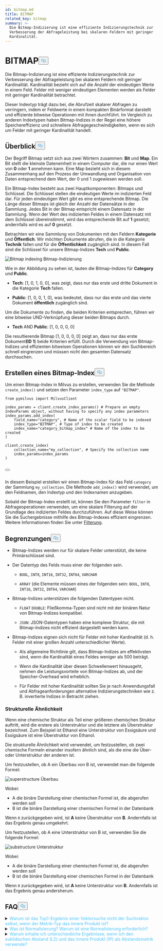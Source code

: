 ```yaml
---
id: bitmap.md
title: BITMAP
related_key: bitmap
summary: >-
  Die Bitmap-Indizierung ist eine effiziente Indizierungstechnik zur
  Verbesserung der Abfrageleistung bei skalaren Feldern mit geringer
  Kardinalität.
---
```

<h1 id="BITMAP​" class="common-anchor-header">BITMAP<button data-href="#BITMAP​" class="anchor-icon" translate="no">
      <svg translate="no"
        aria-hidden="true"
        focusable="false"
        height="20"
        version="1.1"
        viewBox="0 0 16 16"
        width="16"
      >
        <path
          fill="#0092E4"
          fill-rule="evenodd"
          d="M4 9h1v1H4c-1.5 0-3-1.69-3-3.5S2.55 3 4 3h4c1.45 0 3 1.69 3 3.5 0 1.41-.91 2.72-2 3.25V8.59c.58-.45 1-1.27 1-2.09C10 5.22 8.98 4 8 4H4c-.98 0-2 1.22-2 2.5S3 9 4 9zm9-3h-1v1h1c1 0 2 1.22 2 2.5S13.98 12 13 12H9c-.98 0-2-1.22-2-2.5 0-.83.42-1.64 1-2.09V6.25c-1.09.53-2 1.84-2 3.25C6 11.31 7.55 13 9 13h4c1.45 0 3-1.69 3-3.5S14.5 6 13 6z"
        ></path>
      </svg>
    </button></h1><p>Die Bitmap-Indizierung ist eine effiziente Indizierungstechnik zur Verbesserung der Abfrageleistung bei skalaren Feldern mit geringer Kardinalität. Kardinalität bezieht sich auf die Anzahl der eindeutigen Werte in einem Feld. Felder mit weniger eindeutigen Elementen werden als Felder mit geringer Kardinalität betrachtet.</p>
<p>Dieser Indextyp trägt dazu bei, die Abrufzeit skalarer Abfragen zu verringern, indem er Feldwerte in einem kompakten Binärformat darstellt und effiziente bitweise Operationen mit ihnen durchführt. Im Vergleich zu anderen Indextypen haben Bitmap-Indizes in der Regel eine höhere Speichereffizienz und schnellere Abfragegeschwindigkeiten, wenn es sich um Felder mit geringer Kardinalität handelt.</p>
<h2 id="Overview" class="common-anchor-header">Überblick<button data-href="#Overview" class="anchor-icon" translate="no">
      <svg translate="no"
        aria-hidden="true"
        focusable="false"
        height="20"
        version="1.1"
        viewBox="0 0 16 16"
        width="16"
      >
        <path
          fill="#0092E4"
          fill-rule="evenodd"
          d="M4 9h1v1H4c-1.5 0-3-1.69-3-3.5S2.55 3 4 3h4c1.45 0 3 1.69 3 3.5 0 1.41-.91 2.72-2 3.25V8.59c.58-.45 1-1.27 1-2.09C10 5.22 8.98 4 8 4H4c-.98 0-2 1.22-2 2.5S3 9 4 9zm9-3h-1v1h1c1 0 2 1.22 2 2.5S13.98 12 13 12H9c-.98 0-2-1.22-2-2.5 0-.83.42-1.64 1-2.09V6.25c-1.09.53-2 1.84-2 3.25C6 11.31 7.55 13 9 13h4c1.45 0 3-1.69 3-3.5S14.5 6 13 6z"
        ></path>
      </svg>
    </button></h2><p>Der Begriff Bitmap setzt sich aus zwei Wörtern zusammen: <strong>Bit</strong> und <strong>Map</strong>. Ein Bit stellt die kleinste Dateneinheit in einem Computer dar, die nur einen Wert von <strong>0</strong> oder <strong>1</strong> annehmen kann. Eine Map bezieht sich in diesem Zusammenhang auf den Prozess der Umwandlung und Organisation von Daten entsprechend dem Wert, der 0 und 1 zugewiesen werden soll.</p>
<p>Ein Bitmap-Index besteht aus zwei Hauptkomponenten: Bitmaps und Schlüssel. Die Schlüssel stellen die eindeutigen Werte im indizierten Feld dar. Für jeden eindeutigen Wert gibt es eine entsprechende Bitmap. Die Länge dieser Bitmaps ist gleich der Anzahl der Datensätze in der Sammlung. Jedes Bit in der Bitmap entspricht einem Datensatz in der Sammlung. Wenn der Wert des indizierten Feldes in einem Datensatz mit dem Schlüssel übereinstimmt, wird das entsprechende Bit auf <strong>1</strong> gesetzt; andernfalls wird es auf <strong>0</strong> gesetzt.</p>
<p>Betrachten wir eine Sammlung von Dokumenten mit den Feldern <strong>Kategorie</strong> und <strong>Öffentlich</strong>. Wir möchten Dokumente abrufen, die in die Kategorie <strong>Technik</strong> fallen und für die <strong>Öffentlichkeit</strong> zugänglich sind. In diesem Fall sind die Schlüssel für unsere Bitmap-Indizes <strong>Tech</strong> und <strong>Public</strong>.</p>
<p>
  
   <span class="img-wrapper"> <img translate="no" src="/docs/v2.4.x/assets/bitmap.png" alt="Bitmap indexing" class="doc-image" id="bitmap-indexing" />
   </span> <span class="img-wrapper"> <span>Bitmap-Indizierung</span> </span></p>
<p>Wie in der Abbildung zu sehen ist, lauten die Bitmap-Indizes für <strong>Category</strong> und <strong>Public</strong>.</p>
<ul>
<li><p><strong>Tech</strong>: [1, 0, 1, 0, 0], was zeigt, dass nur das erste und dritte Dokument in die Kategorie <strong>Tech</strong> fallen.</p></li>
<li><p><strong>Public</strong>: [1, 0, 0, 1, 0], was bedeutet, dass nur das erste und das vierte Dokument <strong>öffentlich</strong> zugänglich sind.</p></li>
</ul>
<p>Um die Dokumente zu finden, die beiden Kriterien entsprechen, führen wir eine bitweise UND-Verknüpfung dieser beiden Bitmaps durch.</p>
<ul>
<li><strong>Tech</strong> AND <strong>Public</strong>: [1, 0, 0, 0, 0]</li>
</ul>
<p>Die resultierende Bitmap [1, 0, 0, 0, 0] zeigt an, dass nur das erste Dokument<strong>(ID</strong> <strong>1</strong>) beide Kriterien erfüllt. Durch die Verwendung von Bitmap-Indizes und effizienten bitweisen Operationen können wir den Suchbereich schnell eingrenzen und müssen nicht den gesamten Datensatz durchsuchen.</p>
<h2 id="Create-a-bitmap-index" class="common-anchor-header">Erstellen eines Bitmap-Index<button data-href="#Create-a-bitmap-index" class="anchor-icon" translate="no">
      <svg translate="no"
        aria-hidden="true"
        focusable="false"
        height="20"
        version="1.1"
        viewBox="0 0 16 16"
        width="16"
      >
        <path
          fill="#0092E4"
          fill-rule="evenodd"
          d="M4 9h1v1H4c-1.5 0-3-1.69-3-3.5S2.55 3 4 3h4c1.45 0 3 1.69 3 3.5 0 1.41-.91 2.72-2 3.25V8.59c.58-.45 1-1.27 1-2.09C10 5.22 8.98 4 8 4H4c-.98 0-2 1.22-2 2.5S3 9 4 9zm9-3h-1v1h1c1 0 2 1.22 2 2.5S13.98 12 13 12H9c-.98 0-2-1.22-2-2.5 0-.83.42-1.64 1-2.09V6.25c-1.09.53-2 1.84-2 3.25C6 11.31 7.55 13 9 13h4c1.45 0 3-1.69 3-3.5S14.5 6 13 6z"
        ></path>
      </svg>
    </button></h2><p>Um einen Bitmap-Index in Milvus zu erstellen, verwenden Sie die Methode <code translate="no">create_index()</code> und setzen den Parameter <code translate="no">index_type</code> auf <code translate="no">&quot;BITMAP&quot;</code>.</p>
<pre><code translate="no" class="language-python"><span class="hljs-keyword">from</span> pymilvus <span class="hljs-keyword">import</span> MilvusClient​
​
index_params = client.create_index_params() <span class="hljs-comment"># Prepare an empty IndexParams object, without having to specify any index parameters​</span>
index_params.add_index(​
    field_name=<span class="hljs-string">&quot;category&quot;</span>, <span class="hljs-comment"># Name of the scalar field to be indexed​</span>
    index_type=<span class="hljs-string">&quot;BITMAP&quot;</span>, <span class="hljs-comment"># Type of index to be created​</span>
    index_name=<span class="hljs-string">&quot;category_bitmap_index&quot;</span> <span class="hljs-comment"># Name of the index to be created​</span>
)​
​
client.create_index(​
    collection_name=<span class="hljs-string">&quot;my_collection&quot;</span>, <span class="hljs-comment"># Specify the collection name​</span>
    index_params=index_params​
)​

<button class="copy-code-btn"></button></code></pre>
<p>In diesem Beispiel erstellen wir einen Bitmap-Index für das Feld <code translate="no">category</code> der Sammlung <code translate="no">my_collection</code>. Die Methode <code translate="no">add_index()</code> wird verwendet, um den Feldnamen, den Indextyp und den Indexnamen anzugeben.</p>
<p>Sobald der Bitmap-Index erstellt ist, können Sie den Parameter <code translate="no">filter</code> in Abfrageoperationen verwenden, um eine skalare Filterung auf der Grundlage des indizierten Feldes durchzuführen. Auf diese Weise können Sie die Suchergebnisse mithilfe des Bitmap-Indexes effizient eingrenzen. Weitere Informationen finden Sie unter <ins>Filterung</ins>.</p>
<h2 id="Limits" class="common-anchor-header">Begrenzungen<button data-href="#Limits" class="anchor-icon" translate="no">
      <svg translate="no"
        aria-hidden="true"
        focusable="false"
        height="20"
        version="1.1"
        viewBox="0 0 16 16"
        width="16"
      >
        <path
          fill="#0092E4"
          fill-rule="evenodd"
          d="M4 9h1v1H4c-1.5 0-3-1.69-3-3.5S2.55 3 4 3h4c1.45 0 3 1.69 3 3.5 0 1.41-.91 2.72-2 3.25V8.59c.58-.45 1-1.27 1-2.09C10 5.22 8.98 4 8 4H4c-.98 0-2 1.22-2 2.5S3 9 4 9zm9-3h-1v1h1c1 0 2 1.22 2 2.5S13.98 12 13 12H9c-.98 0-2-1.22-2-2.5 0-.83.42-1.64 1-2.09V6.25c-1.09.53-2 1.84-2 3.25C6 11.31 7.55 13 9 13h4c1.45 0 3-1.69 3-3.5S14.5 6 13 6z"
        ></path>
      </svg>
    </button></h2><ul>
<li><p>Bitmap-Indizes werden nur für skalare Felder unterstützt, die keine Primärschlüssel sind.</p></li>
<li><p>Der Datentyp des Felds muss einer der folgenden sein.</p>
<ul>
<li><p><code translate="no">BOOL</code>, <code translate="no">INT8</code>, <code translate="no">INT16</code>, <code translate="no">INT32</code>, <code translate="no">INT64</code>, <code translate="no">VARCHAR</code></p></li>
<li><p><code translate="no">ARRAY</code> (die Elemente müssen eines der folgenden sein: <code translate="no">BOOL</code>, <code translate="no">INT8</code>, <code translate="no">INT16</code>, <code translate="no">INT32</code>, <code translate="no">INT64</code>, <code translate="no">VARCHAR</code>)</p></li>
</ul></li>
<li><p>Bitmap-Indizes unterstützen die folgenden Datentypen nicht.</p>
<ul>
<li><p><code translate="no">FLOAT</code> <code translate="no">DOUBLE</code>: Fließkomma-Typen sind nicht mit der binären Natur von Bitmap-Indizes kompatibel.</p></li>
<li><p><code translate="no">JSON</code>: JSON-Datentypen haben eine komplexe Struktur, die mit Bitmap-Indizes nicht effizient dargestellt werden kann.</p></li>
</ul></li>
<li><p>Bitmap-Indizes eignen sich nicht für Felder mit hoher Kardinalität (d. h. Felder mit einer großen Anzahl unterschiedlicher Werte).</p>
<ul>
<li><p>Als allgemeine Richtlinie gilt, dass Bitmap-Indizes am effektivsten sind, wenn die Kardinalität eines Feldes weniger als 500 beträgt.</p></li>
<li><p>Wenn die Kardinalität über diesen Schwellenwert hinausgeht, nehmen die Leistungsvorteile von Bitmap-Indizes ab, und der Speicher-Overhead wird erheblich.</p></li>
<li><p>Für Felder mit hoher Kardinalität sollten Sie je nach Anwendungsfall und Abfrageanforderungen alternative Indizierungstechniken wie z. B. invertierte Indizes in Betracht ziehen.</p></li>
</ul></li>
</ul>
<h3 id="Structural-Similarity" class="common-anchor-header">Strukturelle Ähnlichkeit</h3><p>Wenn eine chemische Struktur als Teil einer größeren chemischen Struktur auftritt, wird die erstere als Unterstruktur und die letztere als Überstruktur bezeichnet. Zum Beispiel ist Ethanol eine Unterstruktur von Essigsäure und Essigsäure ist eine Überstruktur von Ethanol.</p>
<p>Die strukturelle Ähnlichkeit wird verwendet, um festzustellen, ob zwei chemische Formeln einander insofern ähnlich sind, als die eine die Über- oder Unterstruktur der anderen ist.</p>
<p>Um festzustellen, ob A ein Überbau von B ist, verwendet man die folgende Formel:</p>
<p>
  
   <span class="img-wrapper"> <img translate="no" src="/docs/v2.4.x/assets/superstructure.png" alt="superstructure" class="doc-image" id="superstructure" />
   </span> <span class="img-wrapper"> <span>Überbau</span> </span></p>
<p>Wobei:</p>
<ul>
<li>A die binäre Darstellung einer chemischen Formel ist, die abgerufen werden soll</li>
<li>B ist die binäre Darstellung einer chemischen Formel in der Datenbank</li>
</ul>
<p>Wenn <code translate="no">0</code> zurückgegeben wird, ist <strong>A</strong> keine Überstruktur von <strong>B</strong>. Andernfalls ist das Ergebnis genau umgekehrt.</p>
<p>Um festzustellen, ob A eine Unterstruktur von B ist, verwenden Sie die folgende Formel:</p>
<p>
  
   <span class="img-wrapper"> <img translate="no" src="/docs/v2.4.x/assets/substructure.png" alt="substructure" class="doc-image" id="substructure" />
   </span> <span class="img-wrapper"> <span>Unterstruktur</span> </span></p>
<p>Wobei:</p>
<ul>
<li>A die binäre Darstellung einer chemischen Formel ist, die abgerufen werden soll</li>
<li>B ist die binäre Darstellung einer chemischen Formel in der Datenbank</li>
</ul>
<p>Wenn <code translate="no">0</code> zurückgegeben wird, ist <strong>A</strong> keine Unterstruktur von <strong>B</strong>. Andernfalls ist das Ergebnis genau andersherum.</p>
<h2 id="FAQ" class="common-anchor-header">FAQ<button data-href="#FAQ" class="anchor-icon" translate="no">
      <svg translate="no"
        aria-hidden="true"
        focusable="false"
        height="20"
        version="1.1"
        viewBox="0 0 16 16"
        width="16"
      >
        <path
          fill="#0092E4"
          fill-rule="evenodd"
          d="M4 9h1v1H4c-1.5 0-3-1.69-3-3.5S2.55 3 4 3h4c1.45 0 3 1.69 3 3.5 0 1.41-.91 2.72-2 3.25V8.59c.58-.45 1-1.27 1-2.09C10 5.22 8.98 4 8 4H4c-.98 0-2 1.22-2 2.5S3 9 4 9zm9-3h-1v1h1c1 0 2 1.22 2 2.5S13.98 12 13 12H9c-.98 0-2-1.22-2-2.5 0-.83.42-1.64 1-2.09V6.25c-1.09.53-2 1.84-2 3.25C6 11.31 7.55 13 9 13h4c1.45 0 3-1.69 3-3.5S14.5 6 13 6z"
        ></path>
      </svg>
    </button></h2><p><details>
<summary><font color="#4fc4f9">Warum ist das Top1-Ergebnis einer Vektorsuche nicht der Suchvektor selbst, wenn der Metrik-Typ das innere Produkt ist?</font></summary>Dies geschieht, wenn Sie die Vektoren nicht normalisiert haben, wenn Sie das innere Produkt als Abstandsmetrik verwenden.</details>
<details>
<summary><font color="#4fc4f9">Was ist Normalisierung? Warum ist eine Normalisierung erforderlich?</font></summary></p>
<p>Normalisierung bezieht sich auf den Prozess der Umwandlung einer Einbettung (eines Vektors), so dass seine Norm gleich 1 ist. Wenn Sie das innere Produkt zur Berechnung der Ähnlichkeit von Einbettungen verwenden, müssen Sie Ihre Einbettungen normalisieren. Nach der Normalisierung ist das innere Produkt gleich der Kosinusähnlichkeit.</p>
<p>
Siehe <a href="https://en.wikipedia.org/wiki/Unit_vector">Wikipedia</a> für weitere Informationen.</p>
</details>
<details>
<summary><font color="#4fc4f9">Warum erhalte ich unterschiedliche Ergebnisse, wenn ich den euklidischen Abstand (L2) und das innere Produkt (IP) als Abstandsmetrik verwende?</font></summary>Prüfen Sie, ob die Vektoren normalisiert sind. Wenn nicht, müssen Sie die Vektoren zunächst normalisieren. Theoretisch unterscheiden sich die mit L2 ermittelten Ähnlichkeiten von den mit IP ermittelten Ähnlichkeiten, wenn die Vektoren nicht normalisiert sind.</details>
